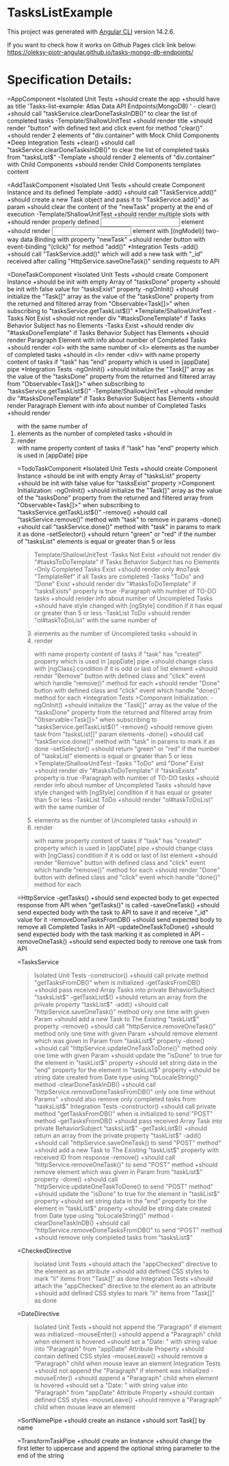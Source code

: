 # TasksListExample

This project was generated with [Angular CLI](https://github.com/angular/angular-cli) version 14.2.6.

If you want to check how it works on Github Pages click link below:
https://oleksy-piotr-angular.github.io/tasks-mongo-db-endpoints/


# Specification Details:
=AppComponent
  *Isolated Unit Tests
      +should create the app
      +should have as title 'Tasks-list-example: Atlas Data API Endpoints(MongoDB) '
    - clear()
      +should call "taskService.clearDoneTasksInDB()" to clear the list of completed tasks
    -Template/ShallowUnitTest
      +should render title
      +should render "button" with defined text and click event for method "clear()"
      +should render 2 elements of "div.container" with Mock Child Components
  *Deep Integration Tests
      +clear()
      +should call "taskService.clearDoneTasksInDB()" to clear the list of completed tasks from "tasksList$"
    -Template
      +should render 2 elements of "div.container" with Child Components
      +should render Child Components templates content
      
=AddTaskComponent
  *Isolated Unit Tests
      +should create Component Instance and its defined Template
    -add()
      +should call "TaskService.add()"
      +should create a new Task object and pass it to "TaskService.add()" as param
      +should clear the content of the "newTask" property at the end of execution
    -Template/ShallowUnitTest
      +should render multiple slots with <ng-content>
      +should render properly defined <input> element
      +should render <input> element with [(ngModel)] two-way data Binding with property "newTask"
      +should render button with event-binding "(click)" for method "add()"
  *Integration Tests
    -add()
      +should call "TaskService.add()" which will add a new task with "_id" received after calling "HttpService.saveOneTask()" sending requests to API

=DoneTaskComponent
  *Isolated Unit Tests
      +should create Component Instance
      +should be init with empty Array of "tasksDone" property
      +should be init with false value for "tasksExist" property
    -ngOnInit()
      +should initialize the "Task[]" array as the value of the "tasksDone" property from the returned and filtered array from "Observable<Task[]>" when subscribing to "tasksService.getTaskList$()"
  *Template/ShallowUnitTest
    -Tasks Not Exist
      +should not render div "#tasksDoneTemplate" if Tasks Behavior Subject has no Elements
    -Tasks Exist
      +should render div "#tasksDoneTemplate" if Tasks Behavior Subject has Elements
      +should render Paragraph Element with info about number of Completed Tasks
      +should render <ol> with the same number of <li> elements as the number of completed tasks
      +should in <li> render <div> with name property content of tasks if "task" has "end" property which is used in [appDate] pipe
  *Integration Tests
    -ngOnInit()
      +should initialize the "Task[]" array as the value of the "tasksDone" property from the returned and filtered array from "Observable<Task[]>" when subscribing to "tasksService.getTaskList$()"
    -Template/ShallowUnitTest
      +should render div "#tasksDoneTemplate" if Tasks Behavior Subject has Elements
      +should render Paragraph Element with info about number of Completed Tasks
      +should render <ol> with the same number of <li> elements as the number of completed tasks
      +should in <li> render <div> with name property content of tasks if "task" has "end" property which is used in [appDate] pipe

=TodoTaskComponent
  *Isolated Unit Tests
    +should create Component Instance
    +should be init with empty Array of "tasksList" property
    +should be init with false value for "tasksExist" property
    >Component Initialization:
      -ngOnInit()
        +should initialize the "Task[]" array as the value of the "tasksDone" property from the returned and filtered array from "Observable<Task[]>" when subscribing to "tasksService.getTaskList$()"
      -remove()
        +should call "taskService.remove()" method with "task" to remove in params
      -done()
        +should call "taskService.done()" method with "task" in params to mark it as done
      -setSelector()
        +should return "green" or "red" if the number of "tasksList" elements is equal or greater than 5 or less
  >Template/ShallowUnitTest
    -Tasks Not Exist
      +should not render div "#tasksToDoTemplate" if Tasks Behavior Subject has no Elements
    -Only Completed Tasks Exist
      +should render only #noTask "TemplateRef" if all Tasks are completed
    -Tasks "ToDo" and "Done" Exist
        +should render div "#tasksToDoTemplate" if "tasksExists" property is true
      -Paragraph with number of TO-DO tasks
        +should render info about number of Uncompleted Tasks
        +should have style changed with [ngStyle] condition if it has equal or greater than 5 or less
      -TaskList ToDo
        +should render "ol#taskToDoList" with the same number of <li> elements as the number of Uncompleted tasks
        +should in <li> render <p> with name property content of tasks if "task" has "created" property which is used in [appDate] pipe
        +should change class with [ngClass] condition if it is odd or last of list element
        +should render "Remove" button with defined class and "click" event which handle "remove()" method for each
        +should render "Done" button with defined class and "click" event which handle "done()" method for each
  *Integration Tests
    >Component Initialization:
      -ngOnInit()
        +should initialize the "Task[]" array as the value of the "tasksDone" property from the returned and filtered array from "Observable<Task[]>" when subscribing to "tasksService.getTaskList$()"
      -remove()
        +should remove given task from "tasksList[]" param elements
      -done()
        +should call "taskService.done()" method with "task" in params to mark it as done
      -setSelector()
        +should return "green" or "red" if the number of "tasksList" elements is equal or greater than 5 or less
    >Template/ShallowUnitTest
      -Tasks "ToDo" and "Done" Exist
        +should render div "#tasksToDoTemplate" if "tasksExists" property is true
      -Paragraph with number of TO-DO tasks
        +should render info about number of Uncompleted Tasks
        +should have style changed with [ngStyle] condition if it has equal or greater than 5 or less
      -TaskList ToDo
        +should render "ol#taskToDoList" with the same number of <li> elements as the number of Uncompleted tasks
        +should in <li> render <p> with name property content of tasks if "task" has "created" property which is used in [appDate] pipe
        +should change class with [ngClass] condition if it is odd or last of list element
        +should render "Remove" button with defined class and "click" event which handle "remove()" method for each
        +should render "Done" button with defined class and "click" event which handle "done()" method for each

=HttpService
  -getTasks()
    +should send expected body to get expected response from API when "getTasks()" is called
  -saveOneTask()
    +should send expected body with the task to API to save it and receive "_id" value for it
  -removeDoneTasksFromDB()
    +should send expected body to remove all Completed Tasks in API
  -updateOneTaskToDone()
    +should send expected body with the task marking it as completed in API
  -removeOneTask()
    +should send expected body to remove one task from API

=TasksService
  >Isolated Unit Tests
    -constructor()
      +should call private method "getTasksFromDB()" when is initialized
    -getTasksFromDB()
      +should pass received Array Tasks into private BehaviorSubject "tasksList$"
    -getTaskList$()
      +should return an array from the private property "taskList$"
    -add()
      +should call "httpService.saveOneTask()" method only one time with given Param
      +should add a new Task to The Existing "taskList$" property
    -remove()
      +should call "httpService.removeOneTask()" method only one time with given Param
      +should remove element which was given in Param from "taskList$" property
    -done()
      +should call "httpService.updateOneTaskToDone()" method only one time with given Param
      +should update the "isDone" to true for the element in "taskList$" property
      +should set string data in the "end" property for the element in "taskList$" property
      +should be string date created from Date type using "toLocaleString()" method
    -clearDoneTaskInDB()
      +should call "httpService.removeDoneTasksFromDB()" only one time without Params"
      +should also remove only completed tasks from "tasksList$"
  >Integration Tests
    -constructor()
      +should call private method "getTasksFromDB()" when is initialized to send "POST" method
    -getTasksFromDB()
      +should pass received Array Task into private BehaviorSubject "tasksList$"
    -getTaskList$()
      +should return an array from the private property "taskList$"
    -add()
      +should call "httpService.saveOneTask() to send "POST" method"
      +should add a new Task to The Existing "taskList$" property with received ID from response
    -remove()
      +should call "httpService.removeOneTask()" to send "POST" method
      +should remove element which was given in Param from "taskList$" property
    -done()
      +should call "httpService.updateOneTaskToDone() to send "POST" method"
      +should update the "isDone" to true for the element in "taskList$" property
      +should set string data in the "end" property for the element in "taskList$" property
      +should be string date created from Date type using "toLocaleString()" method
    -clearDoneTaskInDB()
      +should call "httpService.removeDoneTasksFromDB()" to send "POST" method
      +should remove only completed tasks from "tasksList$"

=CheckedDirective
  >Isolated Unit Tests
    +should attach the "appChecked" directive to the element as an attribute
    +should add defined CSS styles to mark "li" items from "Task[]" as done
  >Integration Tests
    +should attach the "appChecked" directive to the element as an attribute
    +should add defined CSS styles to mark "li" items from "Task[]" as done

=DateDirective
  >Isolated Unit Tests
    +should not append the "Paragraph" if element was initialized
    -mouseEnter()
      +should append a "Paragraph" child when element is hovered
      +should set a "Date: " with string value into "Paragraph" from "appDate" Attribute Property
      +should contain defined CSS styles
    -mouseLeave()
      +should remove a "Paragraph" child when mouse leave an element
  >Integration Tests
    +should not append the "Paragraph" if element was initialized
    -mouseEnter()
      +should append a "Paragraph" child when element is hovered
      +should set a "Date: " with string value into "Paragraph" from "appDate" Attribute Property
      +should contain defined CSS styles
    -mouseLeave()
      +should remove a "Paragraph" child when mouse leave an element

=SortNamePipe
  +should create an instance
  +should sort Task[] by name

=TransformTaskPipe
  +should create an Instance
  +should change the first letter to uppercase and append the optional string parameter to the end of the string